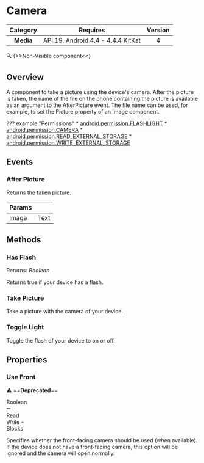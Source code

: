 # Camera

| Category | Requires | Version |
|:--------:|:-------:|:--------:|
|**Media**|<span class="chip chip-any">API 19, Android 4.4 - 4.4.4 KitKat</span>|<span class="chip chip-number">4</span>|

:mag: {>>Non-Visible component<<}

## Overview

A component to take a picture using the device's camera. After the picture is taken, the name of the file on the phone containing the picture is available as an argument to the AfterPicture event. The file name can be used, for example, to set the Picture property of an Image component.

??? example "Permissions"
    * [android.permission.FLASHLIGHT](https://developer.android.com/reference/android/Manifest.permission.html#FLASHLIGHT)
    * [android.permission.CAMERA](https://developer.android.com/reference/android/Manifest.permission.html#CAMERA)
    * [android.permission.READ_EXTERNAL_STORAGE](https://developer.android.com/reference/android/Manifest.permission.html#READ_EXTERNAL_STORAGE)
    * [android.permission.WRITE_EXTERNAL_STORAGE](https://developer.android.com/reference/android/Manifest.permission.html#WRITE_EXTERNAL_STORAGE)

## Events

### After Picture

Returns the taken picture.

<div class="block" ai2-block="event" not-rendered="true" value="%7B%22componentName%22:%20%22Camera%22,%20%22name%22:%20%22After%20Picture%22,%20%22param%22:%20%5B%22image%22%5D%7D"></div>

| Params | []() |
|--------|------|
|image|<span class="chip chip-text">Text</span>|

## Methods

### Has Flash

<span class="chip chip-boolean">Returns: <i>Boolean</i></span>

Returns true if your device has a flash.

<div class="block" ai2-block="method" not-rendered="true" value="%7B%22componentName%22:%20%22Camera%22,%20%22name%22:%20%22Has%20Flash%22,%20%22output%22:%20true,%20%22param%22:%20%5B%5D%7D"></div>

### Take Picture

Take a picture with the camera of your device.

<div class="block" ai2-block="method" not-rendered="true" value="%7B%22componentName%22:%20%22Camera%22,%20%22name%22:%20%22Take%20Picture%22,%20%22output%22:%20false,%20%22param%22:%20%5B%5D%7D"></div>

### Toggle Light

Toggle the flash of your device to on or off.

<div class="block" ai2-block="method" not-rendered="true" value="%7B%22componentName%22:%20%22Camera%22,%20%22name%22:%20%22Toggle%20Light%22,%20%22output%22:%20false,%20%22param%22:%20%5B%5D%7D"></div>

## Properties

### Use Front

:warning: ==**Deprecated**==

<span style="user-select: none; white-space:pre-wrap;"><span class="chip chip-boolean">Boolean</span> :heavy_minus_sign: <span class="chip chip-rw">Read</span> <span class="chip chip-rw">Write</span>  - <span class="chip chip-bd">Blocks</span></span>

Specifies whether the front-facing camera should be used (when available). If the device does not have a front-facing camera, this option will be ignored and the camera will open normally.

<div class="block" ai2-block="property" not-rendered="true" value="%7B%22componentName%22:%20%22Camera%22,%20%22name%22:%20%22Use%20Front%22,%20%22getter%22:%20true%7D"></div>
<div class="block" ai2-block="property" not-rendered="true" value="%7B%22componentName%22:%20%22Camera%22,%20%22name%22:%20%22Use%20Front%22,%20%22getter%22:%20false%7D"></div>
